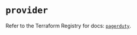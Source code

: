 # `provider`

Refer to the Terraform Registry for docs: [`pagerduty`](https://registry.terraform.io/providers/pagerduty/pagerduty/3.15.5/docs).

